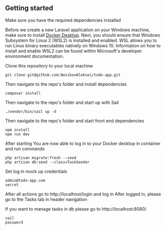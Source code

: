 ## Getting started

Make sure you have the required dependencies installed

Before we create a new Laravel application on your Windows machine, 
make sure to install <a href="https://www.docker.com/products/docker-desktop/">Docker Desktop</a>. Next, you should ensure that
Windows Subsystem for Linux 2 (WSL2) is installed and enabled. 
WSL allows you to run Linux binary executables natively on Windows 10. 
Information on how to install and enable WSL2 can be found within Microsoft's 
developer environment documentation.

Clone this repository to your local machine

```
git clone git@github.com:NovikovAleksei/todo-app.git
```

Then navigate to the repo's folder and install dependencies

```
composer install
```

Then navigate to the repo's folder and start up with Sail 

```
./vendor/bin/sail up -d
```

Then navigate to the repo's folder and start front end dependencies

```
npm install
npm run dev
```

After starting You are now able to log in to your Docker desktop in container and run commands


```
php artisan migrate:fresh --seed
php artisan db:seed --class=TaskSeeder
```

Set log in mock up credentials

```
admin@todo-app.com
secret
```

After all actions go to http://localhost/login and log in
After logged in, please go to the Tasks tab in header navigation

If you want to manage tasks in db please go to http://localhost:8080/

```
sail
password
```

